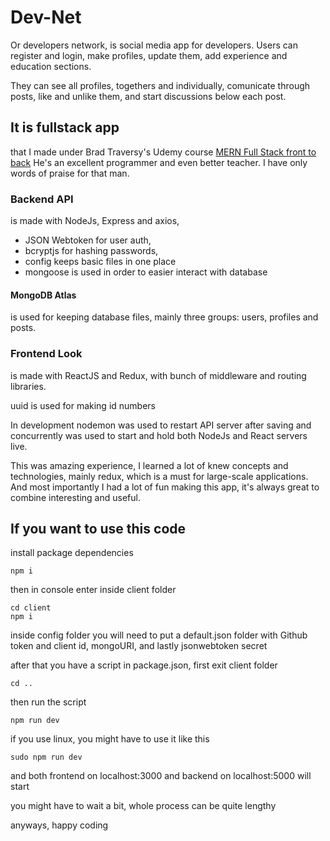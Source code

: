 # Dev-Net

Or developers network, is social media app for developers.
Users can register and login, make profiles, update them,
add experience and education sections.

They can see all profiles, togethers and individually, comunicate through posts,
like and unlike them, and start discussions below each post.

## It is fullstack app

that I made under Brad Traversy's Udemy course [MERN Full Stack front to back](https://bit.ly/3brgYCV)
He's an excellent programmer and even better teacher. I have only words of praise for that man.

### Backend API 
is made with NodeJs, Express and axios,

* JSON Webtoken for user auth,
* bcryptjs for hashing passwords,
* config keeps basic files in one place
* mongoose is used in order to easier interact with database

#### MongoDB Atlas 

is used for keeping database files,
mainly three groups: users, profiles and posts.

### Frontend Look

is made with ReactJS and Redux,
with bunch of middleware and routing libraries.

uuid is used for making id numbers

In development nodemon was used to restart API server
after saving and concurrently was used to start and hold
both NodeJs and React servers live.

This was amazing experience, I learned a lot of knew concepts
and technologies, mainly redux, which is a must for large-scale
applications. And most importantly I had a lot of fun making this
app, it's always great to combine interesting and useful.

## If you want to use this code

install package dependencies
```
npm i
```
then in console enter inside client folder
```
cd client
npm i
```

inside config folder you will need to put a default.json
folder with Github token and client id,
mongoURI, and lastly jsonwebtoken secret

after that you have a script in package.json,
first exit client folder
```
cd ..
```
then run the script
```
npm run dev
```
if you use linux, you might have to use it like this
```
sudo npm run dev
```

and both frontend on localhost:3000
and backend on localhost:5000 will start

you might have to wait a bit, whole process can be quite lengthy

anyways, happy coding